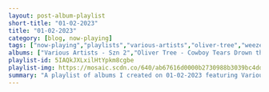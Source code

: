 ```yaml
---
layout: post-album-playlist
short-title: "01-02-2023"
title: "01-02-2023"
category: [blog, now-playing]
tags: ["now-playing","playlists","various-artists","oliver-tree","weezer","weezer","pavement","grandson","nofx","day-wave","day-wave","elvis-depressedly","justin-courtney-pierre","we-are-the-union","the-wombats"]
albums: ["Various Artists - Szn 2","Oliver Tree - Cowboy Tears Drown the World in a Swimming Pool of Sorrow (Deluxe)","Weezer - SZNZ: Winter","Weezer - SZNZ: Autumn","Pavement - Terror Twilight: Farewell Horizontal","grandson - a modern tragedy vol. 2","NOFX - Double Album","Day Wave - Pastlife (Deluxe)","Day Wave - Crush","Elvis Depressedly - Depressedelica","Justin Courtney Pierre - Permanent Midnight","We Are The Union - Who We Are","The Wombats - Is This What It Feels Like to Feel Like This?"]
playlist-id: 5IAQkJXLxilHtYpkm8cgbe
playlist-img: https://mosaic.scdn.co/640/ab67616d0000b2730988b3039bc4dd9c1064221fab67616d0000b273139db43f9fcd862f03ed4db3ab67616d0000b273492972f1260af3dca9635649ab67616d0000b2738cbe0f21b1693f7c74edcd0b
summary: "A playlist of albums I created on 01-02-2023 featuring Various Artists, Oliver Tree, Weezer, Weezer, Pavement, grandson, NOFX, Day Wave, Day Wave, Elvis Depressedly, Justin Courtney Pierre, We Are The Union, and The Wombats"
---
```

